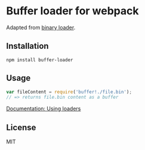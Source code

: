 # Buffer loader for webpack

Adapted from [binary loader](https://github.com/martijnvermaat/binary-loader).

## Installation

`npm install buffer-loader`

## Usage

``` javascript
var fileContent = require('buffer!./file.bin');
// => returns file.bin content as a buffer
```

[Documentation: Using loaders](http://webpack.github.io/docs/using-loaders.html)

## License

MIT

